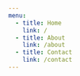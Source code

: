 ```yaml
---
menu:
  - title: Home
    link: /
  - title: About
    link: /about
  - title: Contact
    link: /contact
---
```

